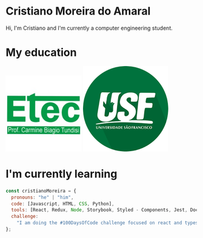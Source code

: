 # Cristiano Moreira do Amaral

Hi, I'm Cristiano and I'm currently a computer engineering student.

# My education

![My high school logo](./etec.jpg) ![My university logo](./usf.png)

# I'm currently learning

```javascript
const cristianoMoreira = {
  pronouns: "he" | "him",
  code: [Javascript, HTML, CSS, Python],
  tools: [React, Redux, Node, Storybook, Styled - Components, Jest, Docker],
  challenge:
    "I am doing the #100DaysOfCode challenge focused on react and typescript",
};
```
